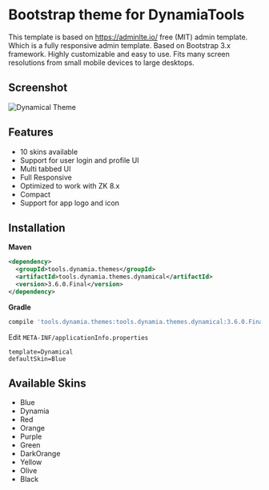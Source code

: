 # Bootstrap theme for DynamiaTools

This template is based on https://adminlte.io/ free (MIT) admin template. Which is a fully responsive admin template. Based on Bootstrap 3.x framework. Highly customizable and easy to use. Fits many screen resolutions from small mobile devices to large desktops. 

## Screenshot

![Dynamical Theme](https://www.dynamia.tools/wp-content/uploads/2019/05/dynamicalblue.png)

## Features
- 10 skins available
- Support for user login and profile UI
- Multi tabbed UI
- Full Responsive
- Optimized to work with ZK 8.x
- Compact
- Support for app logo and icon

## Installation

**Maven**
```xml
<dependency>
  <groupId>tools.dynamia.themes</groupId>
  <artifactId>tools.dynamia.themes.dynamical</artifactId>
  <version>3.6.0.Final</version>
</dependency>
```

**Gradle**
```groovy
compile 'tools.dynamia.themes:tools.dynamia.themes.dynamical:3.6.0.Final'
```

Edit ```META-INF/applicationInfo.properties```
```properties
template=Dynamical
defaultSkin=Blue
```

## Available Skins
- Blue
- Dynamia
- Red
- Orange
- Purple
- Green
- DarkOrange
- Yellow
- Olive
- Black